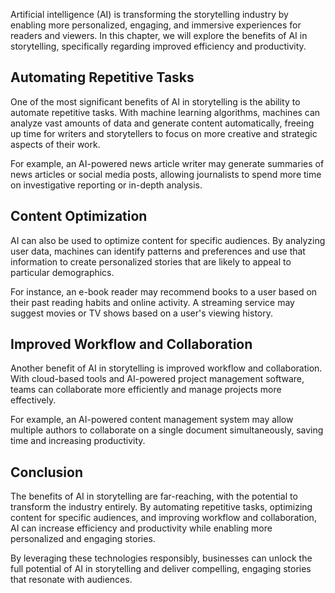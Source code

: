

Artificial intelligence (AI) is transforming the storytelling industry by enabling more personalized, engaging, and immersive experiences for readers and viewers. In this chapter, we will explore the benefits of AI in storytelling, specifically regarding improved efficiency and productivity.

Automating Repetitive Tasks
---------------------------

One of the most significant benefits of AI in storytelling is the ability to automate repetitive tasks. With machine learning algorithms, machines can analyze vast amounts of data and generate content automatically, freeing up time for writers and storytellers to focus on more creative and strategic aspects of their work.

For example, an AI-powered news article writer may generate summaries of news articles or social media posts, allowing journalists to spend more time on investigative reporting or in-depth analysis.

Content Optimization
--------------------

AI can also be used to optimize content for specific audiences. By analyzing user data, machines can identify patterns and preferences and use that information to create personalized stories that are likely to appeal to particular demographics.

For instance, an e-book reader may recommend books to a user based on their past reading habits and online activity. A streaming service may suggest movies or TV shows based on a user's viewing history.

Improved Workflow and Collaboration
-----------------------------------

Another benefit of AI in storytelling is improved workflow and collaboration. With cloud-based tools and AI-powered project management software, teams can collaborate more efficiently and manage projects more effectively.

For example, an AI-powered content management system may allow multiple authors to collaborate on a single document simultaneously, saving time and increasing productivity.

Conclusion
----------

The benefits of AI in storytelling are far-reaching, with the potential to transform the industry entirely. By automating repetitive tasks, optimizing content for specific audiences, and improving workflow and collaboration, AI can increase efficiency and productivity while enabling more personalized and engaging stories.

By leveraging these technologies responsibly, businesses can unlock the full potential of AI in storytelling and deliver compelling, engaging stories that resonate with audiences.

